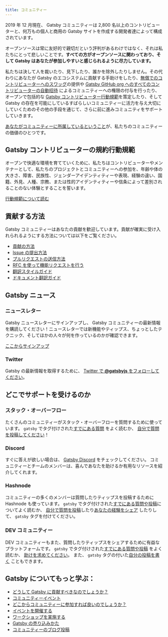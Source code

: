 ```yaml
---
title: コミュニティー
---
```


2019 年 12 月現在、 Gatsby コミュニティーは 2,800 名以上のコントリビューターと、何万もの個人と商用の Gatsby サイトを作成する開発者達によって構成されています。

オープンソースは常に友好的で親切だという評判があるわけではなく、それは私たちにとって悲しいことです。**すべての方がオープンソースに関わっており、そして Gatsby はあなたが参加しやすいと感じられるように尽力しています。**

私たちは決して人を裁いたり、見下したり、誰かを除外したりしません。その代わりにあなたが Gatsby のエコシステムに貢献する手助けをしたり、[無償でのコントリビューターへのスワッグ](https://gatsby.dev/swag)の提供や [Gatsby GitHub org へのすべてのコントリビューターの自動招待](https://github.com/gatsbyjs/gatsby/pull/7699#issuecomment-416665803) によるコミュニティーへの権限の付与を行ったり、オープンで包括的な [Gatsby コントリビューター行動規範](/contributing/code-of-conduct/)を策定したり、そして Gatsby の存在を可能にしているすばらしいコミュニティーに活力を与え大切にしていくためのその他の手段を通じて、さらに前に進みコミュニティをサポートしていきます。

[あなたがコミュニティーに所属しているということ](/blog/2018-09-07-gatsby-values/#you-belong-here)が、私たちのコミュニティーの価値のひとつです。

## Gatsby コントリビューターの規約行動規範

オープンで快適な環境を育てていくために、私たちはコントリビューターやメンテナーとして、私たちのプロジェクトとコミュニティーへの参加を、年齢や体の大きさ、障害、民族性、ジェンダーアイデンティティーや表現、経験の違い、国籍、外見、人種、宗教、または性的アイデンティティーや信条によって差別されることのない体験とすることを誓います。

[行動規範について読む](/contributing/code-of-conduct/)

## 貢献する方法

Gatsby コミュニティーはあなたの貢献を歓迎しています。貢献が確実に受け入れられるようにする方法については以下をご覧ください。

- [貢献の方法](/contributing/how-to-contribute/)
- [Issue の提出方法](/contributing/how-to-file-an-issue/)
- [プルリクエストの送信方法](/contributing/how-to-open-a-pull-request/)
- [RFC を使って機能リクエストを行う](/blog/2018-04-06-introducing-gatsby-rfc-process/)
- [翻訳スタイルガイド](/contributing/gatsby-style-guide/)
- [ドキュメント翻訳ガイド](/contributing/gatsby-docs-translation-guide/)

## Gatsby ニュース

### ニュースレター

Gatsby ニュースレターにサインアップし、 Gatsby コミュニティーの最新情報を購読してください！ニュースレターでは新機能やティップス、ちょっとしたテクニック、そしてほかの人々が何を作っているのかが確認できます。

[ここからサインアップ](/newsletter/)

### Twitter

Gatsby の最新情報を取得するために、
[Twitter で **@gatsbyjs** をフォローしてください](https://twitter.com/gatsbyjs)。

## どこでサポートを受けるのか

### スタック・オーバーフロー

たくさんのコミュニティーがスタック・オーバーフローを質問するために使っています。
`gatsby` でタグ付けされた[すでにある質問](https://ja.stackoverflow.com/questions/tagged/gatsby) をよく読むか、
[自分で質問を投稿してください](http://stackoverflow.com/questions/ask?tags=gatsby)！

### Discord

すぐに答えが欲しい場合は、 [Gatsby Discord](https://gatsby.dev/discord) をチェックしてください。
コミュニティーとチームのメンバーは、喜んであなたを助けるか有用なリソースを紹介してくれます。

### Hashnode

コミュニティーの多くのメンバーは質問したりティップスを投稿するために Hashnode も使っています。
`gatsby` でタグ付けされた[すでにある質問や投稿](https://hashnode.com/n/gatsby)についてよく読むか、
[自分で質問を投稿](https://hashnode.com/create/question)したり[あなたの経験をシェア](https://hashnode.com/create/story)
したりして、 `gatsby` タグを付けてください。

### DEV コミュニティー

DEV コミュニティーもまた、質問したりティップスをシェアするために有益なプラットフォームです。
`gatsby` でタグ付けされた[すでにある質問や投稿](https://dev.to/t/gatsby) をよく読むか、
[助けを求めてください](https://dev.to/new/help)。 また、 `gatsby` タグの付いた[自分の投稿を書く](https://dev.to/new/gatsby) こともできます。

## Gatsby についてもっと学ぶ：

- [どうして Gatsby に貢献すべきなのでしょうか？](/contributing/why-contribute-to-gatsby/)
- [コミュニティーイベント](/contributing/events/)
- [どこからコミュニティーに参加すれば良いのでしょうか？](/contributing/where-to-participate/)
- [イベントを開催する](/contributing/organize-a-gatsby-event/)
- [ワークショップを実施する](/contributing/how-to-run-a-gatsby-workshop/)
- [Gatsby の売り込みかた](/contributing/how-to-pitch-gatsby/)
- [コミュニティーのブログ投稿](/blog/tags/community/)

